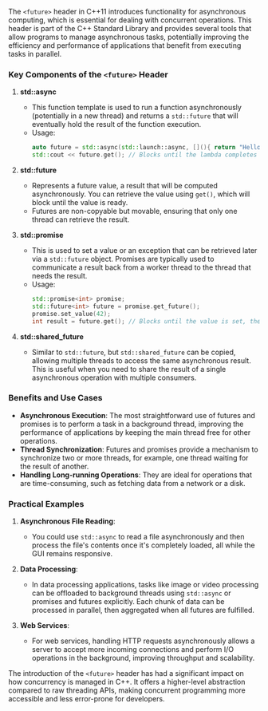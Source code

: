 The `<future>` header in C++11 introduces functionality for asynchronous computing, which is essential for dealing with concurrent operations. This header is part of the C++ Standard Library and provides several tools that allow programs to manage asynchronous tasks, potentially improving the efficiency and performance of applications that benefit from executing tasks in parallel.

### Key Components of the `<future>` Header

1. **std::async**
    - This function template is used to run a function asynchronously (potentially in a new thread) and returns a `std::future` that will eventually hold the result of the function execution.
    - Usage:
      ```cpp
      auto future = std::async(std::launch::async, [](){ return "Hello, World!"; });
      std::cout << future.get(); // Blocks until the lambda completes and prints "Hello, World!"
      ```

2. **std::future**
    - Represents a future value, a result that will be computed asynchronously. You can retrieve the value using `get()`, which will block until the value is ready.
    - Futures are non-copyable but movable, ensuring that only one thread can retrieve the result.

3. **std::promise**
    - This is used to set a value or an exception that can be retrieved later via a `std::future` object. Promises are typically used to communicate a result back from a worker thread to the thread that needs the result.
    - Usage:
      ```cpp
      std::promise<int> promise;
      std::future<int> future = promise.get_future();
      promise.set_value(42);
      int result = future.get(); // Blocks until the value is set, then returns 42
      ```

4. **std::shared_future**
    - Similar to `std::future`, but `std::shared_future` can be copied, allowing multiple threads to access the same asynchronous result. This is useful when you need to share the result of a single asynchronous operation with multiple consumers.

### Benefits and Use Cases

- **Asynchronous Execution**: The most straightforward use of futures and promises is to perform a task in a background thread, improving the performance of applications by keeping the main thread free for other operations.
- **Thread Synchronization**: Futures and promises provide a mechanism to synchronize two or more threads, for example, one thread waiting for the result of another.
- **Handling Long-running Operations**: They are ideal for operations that are time-consuming, such as fetching data from a network or a disk.

### Practical Examples

1. **Asynchronous File Reading**:
    - You could use `std::async` to read a file asynchronously and then process the file's contents once it's completely loaded, all while the GUI remains responsive.

2. **Data Processing**:
    - In data processing applications, tasks like image or video processing can be offloaded to background threads using `std::async` or promises and futures explicitly. Each chunk of data can be processed in parallel, then aggregated when all futures are fulfilled.

3. **Web Services**:
    - For web services, handling HTTP requests asynchronously allows a server to accept more incoming connections and perform I/O operations in the background, improving throughput and scalability.

The introduction of the `<future>` header has had a significant impact on how concurrency is managed in C++. It offers a higher-level abstraction compared to raw threading APIs, making concurrent programming more accessible and less error-prone for developers.